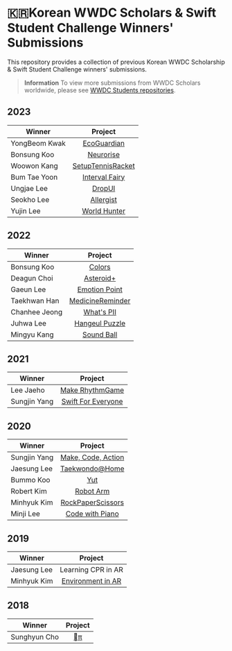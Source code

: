 # 🇰🇷Korean WWDC Scholars & Swift Student Challenge Winners' Submissions

This repository provides a collection of previous Korean WWDC Scholarship & Swift Student Challenge winners' submissions.

> **Information**
> To view more submissions from WWDC Scholars worldwide, please see [WWDC Students repositories](https://github.com/wwdc).
## 2023

| Winner        | Project       |
| ------------- |:-------------:|
| YongBeom Kwak  | [EcoGuardian](https://github.com/yongbeomkwak/EcoGuardian-WWDC) |
| Bonsung Koo  | [Neurorise](https://github.com/terry-koo/WWDC23_Neurorise) |
| Woowon Kang  | [SetupTennisRacket](https://github.com/mosiccan/setup-tennis-racket) |
| Bum Tae Yoon | [Interval Fairy](https://github.com/ayaysir/Interval-Fairy) |
| Ungjae Lee  | [DropUI](https://github.com/NuPlay/DropUI) |
| Seokho Lee  | [Allergist](https://github.com/Mercen-Lee/Allergist) |
| Yujin Lee  | [World Hunter](https://github.com/yujinnee/WorldHunter) |


## 2022

| Winner        | Project       |
| ------------- |:-------------:|
| Bonsung Koo  | [Colors](https://github.com/terry-koo/WWDC22_Colors) |
| Deagun Choi  | [Asteroid+](https://github.com/ChoiysApple/Asteroids-Plus) |
| Gaeun Lee  | [Emotion Point](https://github.com/rriver2/WWDC--Ep-) |
| Taekhwan Han | [MedicineReminder](https://github.com/TaekH/WWDC22_MedicineReminder) |
| Chanhee Jeong | [What's PII](https://github.com/chaneeii/WWDC22_WhatsPII)  |
| Juhwa Lee | [Hangeul Puzzle](https://github.com/Juhwa-Lee1023/Hangeul)  |
| Mingyu Kang | [Sound Ball](https://github.com/KoreaMango/SwiftStudentChallenge2022)  |


## 2021

| Winner        | Project       |
| ------------- |:-------------:|
| Lee Jaeho  | [Make RhythmGame](https://github.com/jaeho0718/WWDC2021_Student_Challenge) |
| Sungjin Yang | [Swift For Everyone](https://github.com/RedoC-github/Swift-For-Everyone) |


## 2020

| Winner        | Project       |
| ------------- |:-------------:|
| Sungjin Yang  | [Make, Code, Action](https://github.com/RedoC-github/Make-Code-Action) |
| Jaesung Lee   | [Taekwondo@Home](https://github.com/jaesung-wwdc/WWDC20-SwiftStudentChallenge/tree/ae41bf825679648ef2a90b958e312bd5c9dca1ef) |
| Bummo Koo     | [Yut](https://github.com/gbmksquare/WWDC-2020/tree/a95849b2de81ebff17341a958e13692a41e7cbe0) |
| Robert Kim    | [Robot Arm](https://github.com/skull8888888/wwdc2020/tree/7a8fd5946cf40a0a4fd6d91b4851e3048aa984a9) |
| Minhyuk Kim   | [RockPaperScissors](https://github.com/mininny/RockPaperScissors-WWDC20/tree/42b95e562d50f93cc10782535105aad995ebf111) |
| Minji Lee     | [Code with Piano](https://github.com/manju-minji/wwdc20) |

## 2019

| Winner        | Project       |
| ------------- |:-------------:|
| Jaesung Lee   | Learning CPR in AR |
| Minhyuk Kim   | [Environment in AR](https://github.com/mininny/WWDC19) |

## 2018

| Winner        | Project       |
| ------------- |:-------------:|
| Sunghyun Cho  | [π](https://github.com/anaclumos/WWDC18) |
